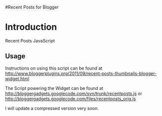 #Recent Posts for Blogger

# Introduction #

Recent Posts JavaScript



## Usage ##

Instructions on using this script can be found at http://www.bloggerplugins.org/2011/09/recent-posts-thumbnails-blogger-widget.html

The Script powering the Widget can be found at http://bloggergadgets.googlecode.com/svn/trunk/recentposts.js or http://bloggergadgets.googlecode.com/files/recentposts_orig.js

I will update a compressed version very soon.